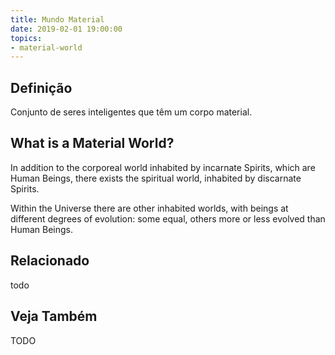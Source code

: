 ```yaml
---
title: Mundo Material
date: 2019-02-01 19:00:00
topics:
- material-world
---
```


## Definição
Conjunto de seres inteligentes que têm um corpo material.

## What is a Material World?
In addition to the corporeal world inhabited by incarnate Spirits, which are
Human Beings, there exists the spiritual world, inhabited by discarnate Spirits.

Within the Universe there are other inhabited worlds, with beings at different
degrees of evolution: some equal, others more or less evolved than Human Beings. 

## Relacionado
todo

## Veja Também

TODO

